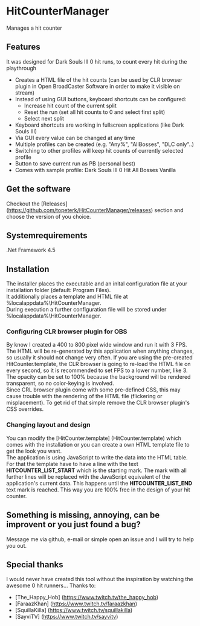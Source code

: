 # HitCounterManager
Manages a hit counter  

## Features
It was designed for Dark Souls III 0 hit runs, to count every hit during the playthrough
* Creates a HTML file of the hit counts (can be used by CLR browser plugin in Open BroadCaster Software in order to make it visible on stream)
* Instead of using GUI buttons, keyboard shortcuts can be configured:
  * Increase hit count of the current split
  * Reset the run (set all hit counts to 0 and select first split)
  * Select next split
* Keyboard shortcuts are working in fullscreen applications (like Dark Souls III)
* Via GUI every value can be changed at any time
* Multiple profiles can be created (e.g. "Any%", "AllBosses", "DLC only"..)
* Switching to other profiles will keep hit counts of currently selected profile
* Button to save current run as PB (personal best)
* Comes with sample profile: Dark Souls III 0 Hit All Bosses Vanilla

## Get the software
Checkout the [Releases] (https://github.com/topeterk/HitCounterManager/releases) section and choose the version of you choice.

## Systemrequirements
.Net Framework 4.5

## Installation
The installer places the executable and an inital configuration file at your installation folder (default: Program Files).  
It additionally places a template and HTML file at %localappdata%\HitCounterManager.  
During execution a further configuration file will be stored under %localappdata%\HitCounterManager.

### Configuring CLR browser plugin for OBS
By know I created a 400 to 800 pixel wide window and run it with 3 FPS.  
The HTML will be re-generated by this application when anything changes, so usually it should not change very often. If you are using the pre-created HitCounter.template, the CLR browser is going to re-load the HTML file on every second, so it is recommended to set FPS to a lower number, like 3.  
The opacity can be set to 100% because the background will be rendered transparent, so no color-keying is involved.  
Since CRL browser plugin come with some pre-defined CSS, this may cause trouble with the rendering of the HTML file (flickering or misplacement). To get rid of that simple remove the CLR browser plugin's CSS overrides.

### Changing layout and design
You can modify the [HitCounter.template] (HitCounter.template) which comes with the installation or you can create a own HTML template file to get the look you want.  
The application is using JavaScript to write the data into the HTML table. For that the template have to have a line with the text **HITCOUNTER_LIST_START** which is the starting mark. The mark with all further lines will be replaced with the JavaScript equivalent of the application's current data. This happens until the **HITCOUNTER_LIST_END** text mark is reached.
This way you are 100% free in the design of your hit counter.

## Something is missing, annoying, can be improvent or you just found a bug?
Message me via github, e-mail or simple open an issue and I will try to help you out.

## Special thanks
I would never have created this tool without the inspiration by watching the awesome 0 hit runners...
Thanks to:
* [The_Happy_Hob] (https://www.twitch.tv/the_happy_hob)
* [FaraazKhan] (https://www.twitch.tv/faraazkhan)
* [SquillaKilla] (https://www.twitch.tv/squillakilla)
* [SayviTV] (https://www.twitch.tv/sayvitv)
